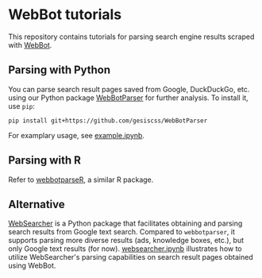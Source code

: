 # WebBot tutorials

This repository contains tutorials for parsing search engine results scraped with [WebBot](https://github.com/gesiscss/WebBot).

## Parsing with Python

You can parse search result pages saved from Google, DuckDuckGo, etc. using our Python package [WebBotParser](https://github.com/gesiscss/WebBotParser) for further analysis.
To install it, use `pip`:
```
pip install git+https://github.com/gesiscss/WebBotParser
```

For examplary usage, see [example.ipynb](./example.ipynb).

## Parsing with R

Refer to [webbotparseR](https://github.com/schochastics/webbotparseR), a similar R package.

## Alternative

[WebSearcher](https://github.com/gitronald/WebSearcher) is a Python package that facilitates obtaining and parsing search results from Google text search. Compared to `webbotparser`, it supports parsing more diverse results (ads, knowledge boxes, etc.), but only Google text results (for now). [websearcher.ipynb](./websearcher.ipynb) illustrates how to utilize WebSearcher's parsing capabilities on search result pages obtained using WebBot.
